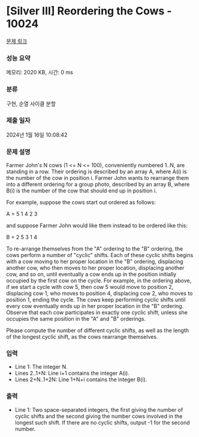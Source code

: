 # [Silver III] Reordering the Cows - 10024 

[문제 링크](https://www.acmicpc.net/problem/10024) 

### 성능 요약

메모리: 2020 KB, 시간: 0 ms

### 분류

구현, 순열 사이클 분할

### 제출 일자

2024년 1월 16일 10:08:42

### 문제 설명

<p>Farmer John's N cows (1 <= N <= 100), conveniently numbered 1..N, are standing in a row.  Their ordering is described by an array A, where A(i) is the number of the cow in position i.  Farmer John wants to rearrange them into a different ordering for a group photo, described by an array B, where B(i) is the number of the cow that should end up in position i.</p><p>For example, suppose the cows start out ordered as follows:</p><p>A = 5 1 4 2 3</p><p>and suppose Farmer John would like them instead to be ordered like this:</p><p>B = 2 5 3 1 4</p><p>To re-arrange themselves from the "A" ordering to the "B" ordering, the cows perform a number of "cyclic" shifts.  Each of these cyclic shifts begins with a cow moving to her proper location in the "B" ordering, displacing another cow, who then moves to her proper location, displacing another cow, and so on, until eventually a cow ends up in the position initially occupied by the first cow on the cycle.  For example, in the ordering above, if we start a cycle with cow 5, then cow 5 would move to position 2, displacing cow 1, who moves to position 4, displacing cow 2, who moves to position 1, ending the cycle.  The cows keep performing cyclic shifts until every cow eventually ends up in her proper location in the "B" ordering.  Observe that each cow participates in exactly one cyclic shift, unless she occupies the same position in the "A" and "B" orderings.</p><p>Please compute the number of different cyclic shifts, as well as the length of the longest cyclic shift, as the cows rearrange themselves.</p>

### 입력 

 <ul><li>Line 1: The integer N.</li><li>Lines 2..1+N: Line i+1 contains the integer A(i).</li><li>Lines 2+N..1+2N: Line 1+N+i contains the integer B(i).</li></ul>

### 출력 

 <ul><li>Line 1: Two space-separated integers, the first giving the number of cyclic shifts and the second giving the number cows involved in the longest such shift.  If there are no cyclic shifts, output -1 for the second number.</li></ul>

